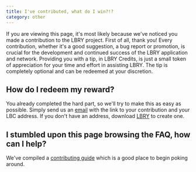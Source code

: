 ```yaml
---
title: I've contributed, what do I win?!?
category: other
---
```


If you are viewing this page, it's most likely because we've noticed you made a contribution to the LBRY project. First of all, thank you! Every contribution, whether it's a good suggestion, a bug report or promotion, is crucial for the development and continued success of the LBRY application and network. Providing you with a tip, in LBRY Credits, is just a small token of appreciation for your time and effort in assisting LBRY.  The tip is completely optional and can be redeemed at your discretion. 

## How do I redeem my reward?
You already completed the hard part, so we'll try to make this as easy as possible. Simply send us an [email](mailto:help@lbry.io) with the link to your contribution and your LBC address.  If you don't have an address, download [LBRY](https://lbry.io/what) to create one. 

## I stumbled upon this page browsing the FAQ, how can I help?

We've compiled a [contributing guide](https://lbry.io/faq/contributing) which is a good place to begin poking around. 
